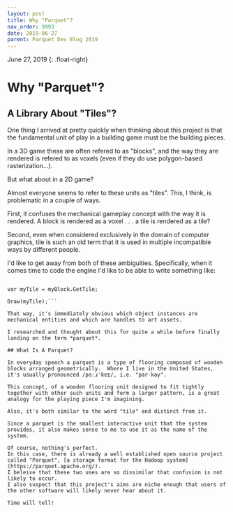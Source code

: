 ```yaml
---
layout: post
title: Why "Parquet"?
nav_order: 9993
date: 2019-06-27
parent: Parquet Dev Blog 2019
---
```

June 27, 2019
{: .float-right}

# Why "Parquet"?

## A Library About "Tiles"?

One thing I arrived at pretty quickly when thinking about this project is that the fundamental unit of play in a building game must be the building pieces.

In a 3D game these are often refered to as "blocks", and the way they are rendered is refered to as voxels (even if they do use polygon-based rasterization...).

But what about in a 2D game?

Almost everyone seems to refer to these units as "tiles".  This, I think, is problematic in a couple of ways.

First, it confuses the mechanical gameplay concept with the way it is rendered.  A block is rendered as a voxel . . . a tile is rendered as a tile?

Second, even when considered exclusively in the domain of computer graphics, tile is such an old term that it is used in multiple incompatible ways by different people.

I'd like to get away from both of these ambiguities.
Specifically, when it comes time to code the engine I'd like to be able to write something like:

```var myBlock = WorldArray[col, row];

var myTile = myBlock.GetTile;

Draw(myTile);```

That way, it's immediately obvious which object instances are mechanical entities and which are handles to art assets.

I researched and thought about this for quite a while before finally landing on the term *parquet*.

## What Is A Parquet?

In everyday speech a parquet is a type of flooring composed of wooden blocks arranged geometrically.  Where I live in the United States, it's usually pronounced /pɑːɹˈkeɪ/, i.e. "par-kay".

This concept, of a wooden flooring unit designed to fit tightly together with other such units and form a larger pattern, is a great analogy for the playing piece I'm imagining.

Also, it's both similar to the word "tile" and distinct from it.

Since a parquet is the smallest interactive unit that the system provides, it also makes sense to me to use it as the name of the system.

Of course, nothing's perfect.
In this case, there is already a well established open source project called "Parquet", [a storage format for the Hadoop system](https://parquet.apache.org/).
I beleive that these two uses are so dissimilar that confusion is not likely to occur.
I also suspect that this project's aims are niche enough that users of the other software will likely never hear about it.

Time will tell!
